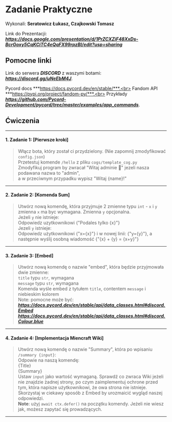 # Zadanie Praktyczne

Wykonali: **Seratowicz Łukasz, Czajkowski Tomasz**

Link do Prezentacji: ***https://docs.google.com/presentation/d/1PrZCXZiF48XxDs-BcrGoxy5CqKCiTC4eQqFX99rpzBI/edit?usp=sharing***

## Pomocne linki
Link do serwera ***DISCORD*** z waszymi botami: ***https://discord.gg/uNeEbM4J***.

Pycord docs ***https://docs.pycord.dev/en/stable/***.<br>
Fandom API ***https://pypi.org/project/fandom-py/***.<br>
Przykłady ***https://github.com/Pycord-Development/pycord/tree/master/examples/app_commands***.
## Ćwiczenia

---

#### 1. Zadanie 1: [Pierwsze kroki]
> Włącz bota, który został ci przydzielony. (Nie zapomnij zmodyfikować `config.json`)<br>
> Przetestuj komende `/hello` z pliku `cogs/template_cog.py` <br>
> Zmodyfikuj program by zwracał "Witaj adminie :wave:" jezeli nasza podawana nazwa to "admin", <br>
> a w przeciwnym przypadku wypisz "Witaj {name}!" <br>
---

#### 2. Zadanie 2: [Komenda Sum]
> Utwórz nową komendę, która przyjmuje 2 zmienne typu `int` - `x` i `y` <br>
> zmienna `x` ma byc wymagana. Zmienna `y` opcjonalna. <br>
> Jeżeli `y` nie istnieje: <br>
> Odpowiedz uzytkownikowi {"Podales tylko {x}"} <br>
> Jezeli `y` istnieje: <br>
> Odpowiedz użytkownikowi {"x={x}"} i w nowej linii: {"y={y}"}, a następnie wyślij osobną wiadomość {"{x} + {y} = {x+y}"} <br>
---

#### 3. Zadanie 3: [Embed]
> Utwórz nową komendę o nazwie "embed", która będzie przyjmowała dwie zmienne: <br>
> `title` typu `str`, wymagana <br>
> `message` typu `str`, wymagana <br>
> Komenda wyśle embed z tytułem `title`, contentem `message` i niebieskim kolorem <br>
> Note: pomocne może być: <br>
> ***https://docs.pycord.dev/en/stable/api/data_classes.html#discord.Embed*** <br>
> ***https://docs.pycord.dev/en/stable/api/data_classes.html#discord.Colour.blue*** <br>
---

#### 4. Zadanie 4: [Implementacja Miencraft Wiki]
> Utwórz nową komendę o nazwie "Summary", która po wpisaniu `/summary {input}`: <br>
> Odpowie na naszą komendę: <br>
> {Title} <br>
> {Summary} <br>
> Ustaw `input` jako wartość wymaganą. Sprawdź co zwraca Wiki jeżeli nie znajdzie żadnej strony, po czym zaimplementuj ochrone przed tym, która napisze użytkownikowi, że owa strona nie istnieje. <br>
> Skorzystaj w ciekawy sposób z Embed by urozmaicić wygląd naszej odpowiedzi. <br>
> **Note**: użyj `await ctx.defer()` na początku komendy. Jeżeli nie wiesz jak, możesz zapytać się prowadzących. <br>

---
